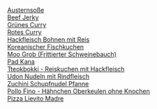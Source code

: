 [Austernsoße](https://radiatortwo.github.io/rezepte/Austernsosse) \
[Beef Jerky](https://radiatortwo.github.io/rezepte/BeefJerky) \
[Grünes Curry](https://radiatortwo.github.io/rezepte/GruenesCurry) \
[Rotes Curry](https://radiatortwo.github.io/rezepte/RotesCurry) \
[Hackfleisch Bohnen mit Reis](https://radiatortwo.github.io/rezepte/HackfleischBohnen) \
[Koreanischer Fischkuchen](https://radiatortwo.github.io/rezepte/KoreanFishCake) \
[Moo Grob (Frittierter Schweinebauch)](https://radiatortwo.github.io/rezepte/MooGrob_FrittierterSchweinebauch) \
[Pad Kana](https://radiatortwo.github.io/rezepte/PadKana) \
[Tteokbokki - Reiskuchen mit Hackfleisch](https://radiatortwo.github.io/rezepte/Tteokbokki_Reiskuchen) \
[Udon Nudeln mit Rindfleisch](https://radiatortwo.github.io/rezepte/UdonNudeln) \
[Zuchini Schupfnudel Pfanne](https://radiatortwo.github.io/rezepte/ZucchiniSchupfnudelPfanne)\
[Pollo Fino - Hähnchen Oberkeulen ohne Knochen](https://radiatortwo.github.io/rezepte/PolloFino)\
[Pizza Lievito Madre](https://radiatortwo.github.io/rezepte/PizzaLievitoMadre)